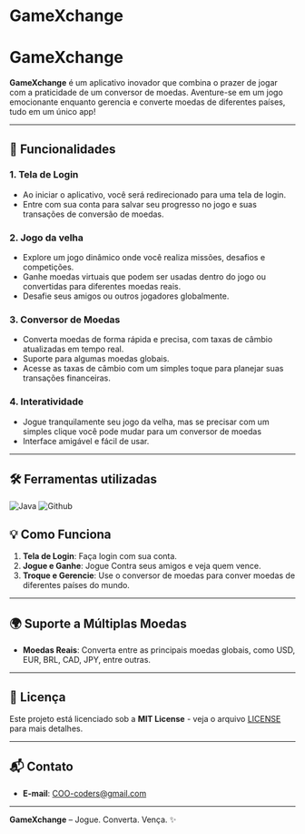 # GameXchange

# GameXchange

**GameXchange** é um aplicativo inovador que combina o prazer de jogar com a praticidade de um conversor de moedas. Aventure-se em um jogo emocionante enquanto gerencia e converte moedas de diferentes países, tudo em um único app!

---

## 🚀 Funcionalidades

### 1. **Tela de Login**
- Ao iniciar o aplicativo, você será redirecionado para uma tela de login.
- Entre com sua conta para salvar seu progresso no jogo e suas transações de conversão de moedas.

### 2. **Jogo da velha**
- Explore um jogo dinâmico onde você realiza missões, desafios e competições.
- Ganhe moedas virtuais que podem ser usadas dentro do jogo ou convertidas para diferentes moedas reais.
- Desafie seus amigos ou outros jogadores globalmente.

### 3. **Conversor de Moedas**
- Converta moedas de forma rápida e precisa, com taxas de câmbio atualizadas em tempo real.
- Suporte para algumas moedas globais.
- Acesse as taxas de câmbio com um simples toque para planejar suas transações financeiras.

### 4. **Interatividade**
- Jogue tranquilamente seu jogo da velha, mas se precisar com um simples clique você pode mudar para um conversor de moedas
- Interface amigável e fácil de usar.

---

## 🛠 Ferramentas utilizadas
![Java](https://img.shields.io/badge/Java-000?style=for-the-badge&logo=java)
![Github](https://camo.githubusercontent.com/7e282220b8ec0dd29cf99be1c0f5e82d74a42bc84ed834ee6afd86b4bad3bfee/68747470733a2f2f696d672e736869656c64732e696f2f62616467652f6769746875622d2532333132313031312e7376673f7374796c653d666f722d7468652d6261646765266c6f676f3d676974687562266c6f676f436f6c6f723d7768697465)

## 💡 Como Funciona

1. **Tela de Login**: Faça login com sua conta.
2. **Jogue e Ganhe**: Jogue Contra seus amigos e veja quem vence.
3. **Troque e Gerencie**: Use o conversor de moedas para conver moedas de diferentes países do mundo.

---

## 🌍 Suporte a Múltiplas Moedas

- **Moedas Reais**: Converta entre as principais moedas globais, como USD, EUR, BRL, CAD, JPY, entre outras.

---

## 📄 Licença

Este projeto está licenciado sob a **MIT License** - veja o arquivo [LICENSE](LICENSE) para mais detalhes.

---

## 📬 Contato

- **E-mail**: COO-coders@gmail.com

---

**GameXchange** – Jogue. Converta. Vença. ✨

